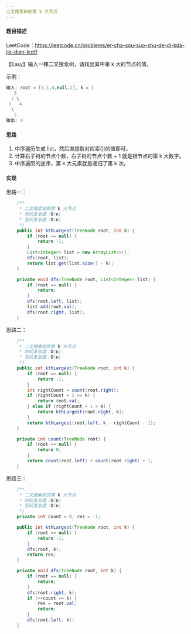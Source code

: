 ```yaml
---
二叉搜索树的第 k 大节点
---
```


#### 题目描述

LeetCode：https://leetcode.cn/problems/er-cha-sou-suo-shu-de-di-kda-jie-dian-lcof/

【Easy】输入一棵二叉搜索树，请找出其中第 k 大的节点的值。

示例：

```java
输入: root = [3,1,4,null,2], k = 1
   3
  / \
 1   4
  \
   2
输出: 4
```

#### 思路

1. 中序遍历生成 list，然后直接取对应索引的值即可。
2. 计算右子树的节点个数，右子树的节点个数 + 1 就是根节点的第 k 大数字。
3. 中序遍历的逆序，第 k 大元素就是递归了第 k 次。

#### 实现

思路一：

```java
    /**
     * 二叉搜索树的第 k 大节点
     * 时间复杂度：O(n)
     * 空间复杂度：O(n)
     */
    public int kthLargest(TreeNode root, int k) {
        if (root == null) {
            return -1;
        }
        List<Integer> list = new ArrayList<>();
        dfs(root, list);
        return list.get(list.size() - k);
    }

    private void dfs(TreeNode root, List<Integer> list) {
        if (root == null) {
            return;
        }
        dfs(root.left, list);
        list.add(root.val);
        dfs(root.right, list);
    }
```

思路二：

```java
    /**
     * 二叉搜索树的第 k 大节点
     * 时间复杂度：O(n)
     * 空间复杂度：O(n)
     */
    public int kthLargest(TreeNode root, int k) {
        if (root == null) {
            return -1;
        }
        int rightCount = count(root.right);
        if (rightCount + 1 == k) {
            return root.val;
        } else if (rightCount + 1 > k) {
            return kthLargest(root.right, k);
        }
        return kthLargest(root.left, k - rightCount - 1);
    }

    private int count(TreeNode root) {
        if (root == null) {
            return 0;
        }
        return count(root.left) + count(root.right) + 1;
    }
```

思路三：

```java
    /**
     * 二叉搜索树的第 k 大节点
     * 时间复杂度：O(n)
     * 空间复杂度：O(n)
     */
    private int count = 0, res = -1;

    public int kthLargest(TreeNode root, int k) {
        if (root == null) {
            return -1;
        }
        dfs(root, k);
        return res;
    }

    private void dfs(TreeNode root, int k) {
        if (root == null) {
            return;
        }
        dfs(root.right, k);
        if (++count == k) {
            res = root.val;
            return;
        }
        dfs(root.left, k);
    }
```

